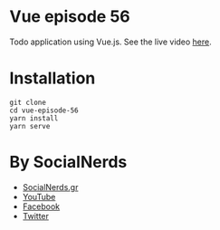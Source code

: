 # Vue episode 56
Todo application using Vue.js.
See the live video [here](https://youtu.be/97gGpa8Y_30).

# Installation
```
git clone
cd vue-episode-56
yarn install
yarn serve
```

# By SocialNerds
* [SocialNerds.gr](https://www.socialnerds.gr/)
* [YouTube](https://www.youtube.com/SocialNerdsGR)
* [Facebook](https://www.facebook.com/SocialNerdsGR)
* [Twitter](https://twitter.com/socialnerdsgr)